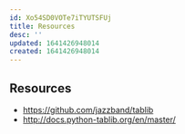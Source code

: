 ```yaml
---
id: Xo54SD0VOTe7iTYUTSFUj
title: Resources
desc: ''
updated: 1641426948014
created: 1641426948014
---
```


## Resources

- <https://github.com/jazzband/tablib>
- <http://docs.python-tablib.org/en/master/>
